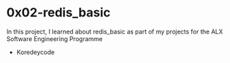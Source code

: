 # 0x02-redis_basic
In this project, I learned about redis_basic as part of my projects for the ALX Software Engineering Programme
* Koredeycode
